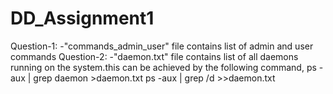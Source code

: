 # DD_Assignment1
Question-1: -"commands_admin_user" file contains list of admin and user commands
Question-2: -"daemon.txt" file contains list of all daemons running on the system.this can be achieved by the following command,
              ps -aux | grep daemon >daemon.txt
              ps -aux | grep /d >>daemon.txt
